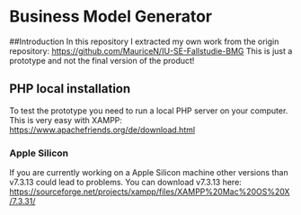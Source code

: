 # Business Model Generator
##Introduction
In this repository I extracted my own work from the origin repository: https://github.com/MauriceN/IU-SE-Fallstudie-BMG
This is just a prototype and not the final version of the product!


## PHP local installation
To test the prototype you need to run a local PHP server on your computer. This is very easy with XAMPP: https://www.apachefriends.org/de/download.html
### Apple Silicon
If you are currently working on a Apple Silicon machine other versions than v7.3.13 could lead to problems. You can download v7.3.13 here: https://sourceforge.net/projects/xampp/files/XAMPP%20Mac%20OS%20X/7.3.31/
